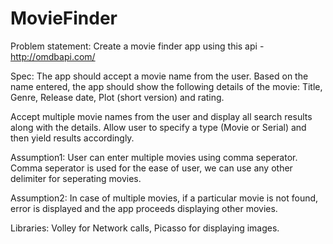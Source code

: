 # MovieFinder

Problem statement: Create a movie finder app using this api - http://omdbapi.com/

Spec: The app should accept a movie name from the user. Based on the name entered, the app should show the following details of the movie: Title, Genre, Release date, Plot (short version) and rating.

Accept multiple movie names from the user and display all search results along with the details. Allow user to specify a type (Movie or Serial) and then yield results accordingly.

Assumption1: User can enter multiple movies using comma seperator. Comma seperator is used for the ease of user, we can use any other delimiter for seperating movies.

Assumption2: In case of multiple movies, if a particular movie is not found, error is displayed and the app proceeds displaying other movies. 

Libraries: Volley for Network calls, Picasso for displaying images.

